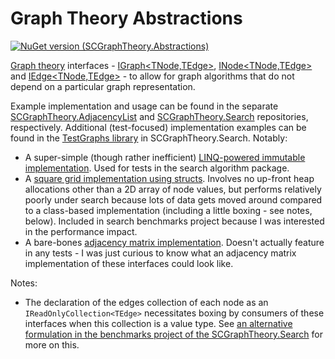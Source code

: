 # Graph Theory Abstractions

[![NuGet version (SCGraphTheory.Abstractions)](https://img.shields.io/nuget/v/SCGraphTheory.Abstractions.svg?style=flat-square)](https://www.nuget.org/packages/SCGraphTheory.Abstractions/)

[Graph theory](https://en.wikipedia.org/wiki/Graph_theory) interfaces - [IGraph<TNode,TEdge>](/src/Abstractions/IGraph{TNode,TEdge}.cs), [INode<TNode,TEdge>](/src/Abstractions/INode{TNode,TEdge}.cs) and [IEdge<TNode,TEdge>](/src/Abstractions/IEdge{TNode,TEdge}.cs) - to allow for graph algorithms that do not depend on a particular graph representation.

Example implementation and usage can be found in the separate [SCGraphTheory.AdjacencyList](https://github.com/sdcondon/SCGraphTheory.AdjacencyList) and [SCGraphTheory.Search](https://github.com/sdcondon/SCGraphTheory.Search) repositories, respectively. Additional (test-focused) implementation examples can be found in the [TestGraphs library](https://github.com/sdcondon/SCGraphTheory.Search/blob/master/src/Search.TestGraphs) in SCGraphTheory.Search. Notably:
- A super-simple (though rather inefficient) [LINQ-powered immutable implementation](https://github.com/sdcondon/SCGraphTheory.Search/blob/master/src/Search.TestGraphs/LinqGraph.cs). Used for tests in the search algorithm package.
- A [square grid implementation using structs](https://github.com/sdcondon/SCGraphTheory.Search/blob/master/src/Search.TestGraphs/ValGridGraph{T}.cs). Involves no up-front heap allocations other than a 2D array of node values, but performs relatively poorly under search because lots of data gets moved around compared to a class-based implementation (including a little boxing - see notes, below). Included in search benchmarks project because I was interested in the performance impact.
- A bare-bones [adjacency matrix implementation](https://github.com/sdcondon/SCGraphTheory.Search/blob/master/src/Search.TestGraphs/AdjacencyMatrixGraph.cs). Doesn't actually feature in any tests - I was just curious to know what an adjacency matrix implementation of these interfaces could look like.

Notes:
* The declaration of the edges collection of each node as an `IReadOnlyCollection<TEdge>` necessitates boxing by consumers of these interfaces when this collection is a value type. See [an alternative formulation in the benchmarks project of the SCGraphTheory.Search](https://github.com/sdcondon/SCGraphTheory.Search/tree/master/src/Search.Benchmarks/Alternatives/TEdges) for more on this.
